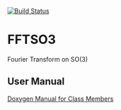 [![Build Status](https://travis-ci.org/fdcl-gwu/FFTSO3.svg?branch=master)](https://travis-ci.org/fdcl-gwu/FFTSO3)

# FFTSO3

Fourier Transform on SO(3)


## User Manual

[Doxygen Manual for Class Members](https://fdcl-gwu.github.io/FFTSO3/doc/html/index.html)
